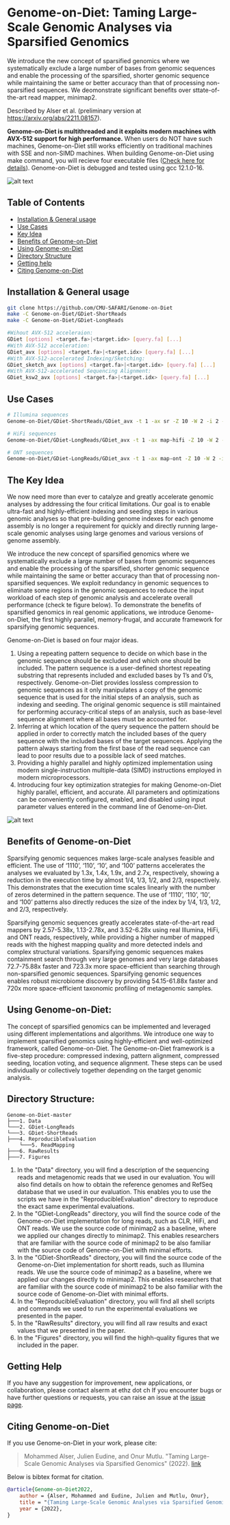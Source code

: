# Genome-on-Diet: Taming Large-Scale Genomic Analyses via Sparsified Genomics 

We introduce the new concept of sparsified genomics where we systematically exclude a large number of bases from genomic sequences and enable the processing of the sparsified, shorter genomic sequence while maintaining the same or better accuracy than that of processing non-sparsified sequences. We deomonstrate significant benefits over sttate-of-the-art read mapper, minimap2.

Described by Alser et al. (preliminary version at https://arxiv.org/abs/2211.08157).

**Genome-on-Diet is multithreaded and it exploits modern machines with AVX-512 support for high performance.** When users do NOT have such machines, Genome-on-Diet still works efficiently on traditional machines with SSE and non-SIMD machines. When building Genome-on-Diet using make command, you will recieve four executable files ([Check here for details](#install)). Genome-on-Diet is debugged and tested using gcc 12.1.0-16.

![alt text](https://github.com/CMU-SAFARI/Genome-on-Diet/blob/main/RawResults/GDiet-vs-minimap2.png?raw=true)

## Table of Contents
- [Installation & General usage](#install)
- [Use Cases](#usecases)
- [Key Idea](#idea)
- [Benefits of Genome-on-Diet](#results)
- [Using Genome-on-Diet](#usage)
- [Directory Structure](#directory)
- [Getting help](#contact)
- [Citing Genome-on-Diet](#cite)

## <a name="install"></a>Installation & General usage
```sh
git clone https://github.com/CMU-SAFARI/Genome-on-Diet
make -C Genome-on-Diet/GDiet-ShortReads
make -C Genome-on-Diet/GDiet-LongReads

#Wihout AVX-512 acceleraion:                    
GDiet [options] <target.fa>|<target.idx> [query.fa] [...]
#With AVX-512 acceleration:                     
GDiet_avx [options] <target.fa>|<target.idx> [query.fa] [...]
#With AVX-512-accelerated Indexing/Sketching:   
GDiet_sketch_avx [options] <target.fa>|<target.idx> [query.fa] [...]
#With AVX-512-accelerated Sequencing Alignment: 
GDiet_ksw2_avx [options] <target.fa>|<target.idx> [query.fa] [...]
```   
        
        
## <a name="usecases"></a>Use Cases
```sh
# Illumina sequences
Genome-on-Diet/GDiet-ShortReads/GDiet_avx -t 1 -ax sr -Z 10 -W 2 -i 2 -k 21 -w 11 -N 1 -r 0.05,150,200 -n 0.95,0.3 -s 100 --AF_max_loc 2 --secondary=yes -a -o Genome-on-Diet-GRCh38-Illumina_k21w11.sam ../Data/GCA_000001405.15_GRCh38_no_alt_analysis_set.fasta ../Data/D1_S1_L001_R1_001-017.fastq

# HiFi sequences
Genome-on-Diet/GDiet-LongReads/GDiet_avx -t 1 -ax map-hifi -Z 10 -W 2 -i 0.2 -k 19 -w 19 -N 1 -r 1000 --vt_dis=650 --vt_nb_loc=5 --vt_df1=0.0106 --vt_df2=0.2 -s 400 --vt_cov 0.04 --max_min_gap=4000 --vt_f=0.04 --sort=merge --frag=no -F200,1 --secondary=yes -a -o Genome-on-Diet-GRCh38-HiFi_k19w19.sam ../Data/GCA_000001405.15_GRCh38_no_alt_analysis_set.fasta ../Data/m64011_190830_220126.fastq

# ONT sequences
Genome-on-Diet/GDiet-LongReads/GDiet_avx -t 1 -ax map-ont -Z 10 -W 2 -i 0.2 -k 15 -w 10 -N 1 -r 1300 --vt_dis=1000 --vt_nb_loc=3 --vt_df1=0.007 --vt_df2=0.007 --max_min_gap=4000 --vt_f=0.04 -s 35000 --vt_cov 0.3 --sort=merge --frag=no -F200,1 --secondary=yes -a -o Genome-on-Diet-GRCh38-ONT_k15w10.sam ../Data/GCA_000001405.15_GRCh38_no_alt_analysis_set.fasta ../Data/HG002_ONT-UL_GIAB_20200204_1000filtered_2Mreads.fastq
```


##  <a name="idea"></a>The Key Idea 
We now need more than ever to catalyze and greatly accelerate genomic analyses by addressing the four critical limitations. Our goal is to enable ultra-fast and highly-efficient indexing and seeding steps in various genomic analyses so that pre-building genome indexes for each genome assembly is no longer a requirement for quickly and directly running large-scale genomic analyses using large genomes and various versions of genome assembly.

We introduce the new concept of sparsified genomics where we systematically exclude a large number of bases from genomic sequences and enable the processing of the sparsified, shorter genomic sequence while maintaining the same or better accuracy than that of processing non-sparsified sequences. We exploit redundancy in genomic sequences to eliminate some regions in the genomic sequences to reduce the input workload of each step of genomic analysis and accelerate overall performance (check te figure below). To demonstrate the benefits of sparsified genomics in real genomic applications, we introduce Genome-on-Diet, the first highly parallel, memory-frugal, and accurate framework for sparsifying genomic sequences.

Genome-on-Diet is based on four major ideas. 
1. Using a repeating pattern sequence to decide on which base in the genomic sequence should be excluded and which one should be included. The pattern sequence is a user-defined shortest repeating substring that represents included and excluded bases by 1’s and 0’s, respectively. Genome-on-Diet provides lossless compression to genomic sequences as it only manipulates a copy of the genomic sequence that is used for the initial steps of an analysis, such as indexing and seeding. The original genomic sequence is still maintained for performing accuracy-critical steps of an analysis, such as base-level sequence alignment where all bases must be accounted for.
2. Inferring at which location of the query sequence the pattern should be applied in order to correctly match the included bases of the query sequence with the included bases of the target sequences. Applying the pattern always starting from the first base of the read sequence can lead to poor results due to a possible lack of seed matches.
3. Providing a highly parallel and highly optimized implementation using modern single-instruction multiple-data (SIMD) instructions employed in modern microprocessors.
4. Introducing four key optimization strategies for making Genome-on-Diet highly parallel, efficient, and accurate. All parameters and optimizations can be conveniently configured, enabled, and disabled using input parameter values entered in the command line of Genome-on-Diet.


![alt text](https://github.com/CMU-SAFARI/Genome-on-Diet/blob/main/Figures/Genome-on-Diet-main.png?raw=true)


##  <a name="results"></a>Benefits of Genome-on-Diet 
Sparsifying genomic sequences makes large-scale analyses feasible and efficient. The use of ‘1110’, ‘110’, ‘10’, and ‘100’ patterns accelerates the analyses we evaluated by 1.3x, 1.4x, 1.9x, and 2.7x, respectively, showing a reduction in the execution time by almost 1/4, 1/3, 1/2, and 2/3, respectively. This demonstrates that the execution time scales linearly with the number of zeros determined in the pattern sequence. The use of ‘1110’, ‘110’, ‘10’, and ‘100’ patterns also directly reduces the size of the index by 1/4, 1/3, 1/2, and 2/3, respectively.

Sparsifying genomic sequences greatly accelerates state-of-the-art read mappers by 2.57-5.38x, 1.13-2.78x, and 3.52-6.28x using real Illumina, HiFi, and ONT reads, respectively, while providing a higher number of mapped reads with the highest mapping quality and more detected indels and complex structural variations. Sparsifying genomic sequences makes containment search through very large genomes and very large databases 72.7-75.88x faster and 723.3x more space-efficient than searching through non-sparsified genomic sequences. Sparsifying genomic sequences enables robust microbiome discovery by providing 54.15-61.88x faster and 720x more space-efficient taxonomic profiling of metagenomic samples.

##  <a name="usage"></a>Using Genome-on-Diet:
The concept of sparsified genomics can be implemented and leveraged using different implementations and algorithms.
We introduce one way to implement sparsified genomics using highly-efficient and well-optimized framework, called Genome-on-Diet. The Genome-on-Diet framework is a five-step procedure: compressed indexing, pattern alignment, compressed seeding, location voting, and sequence alignment. These steps can be used individually or collectively together depending on the target genomic analysis.

##  <a name="directory"></a>Directory Structure:
```
Genome-on-Diet-master
├───1. Data
└───2. GDiet-LongReads
└───3. GDiet-ShortReads
├───4. ReproducibleEvaluation
    └───5. ReadMapping      
├───6. RawResults
├───7. Figures
```            
1. In the "Data" directory, you will find a description of the sequencing reads and metagenomic reads that we used in our evaluation. You will also find details on how to obtain the reference genomes and RefSeq database that we used in our evaluation. This enables you to use the scripts we have in the "ReproducibleEvaluation" directory to reproduce the exact same experimental evaluations.
2. In the "GDiet-LongReads" directory, you will find the source code of the Genome-on-Diet implementation for long reads, such as CLR, HiFi, and ONT reads. We use the source code of minimap2 as a baseline, where we applied our changes directly to minimap2. This enables researchers that are familiar with the source code of minimap2 to be also familiar with the source code of Genome-on-Diet with minimal efforts.
3. In the "GDiet-ShortReads" directory, you will find the source code of the Genome-on-Diet implementation for shortt reads, such as Illumina reads. We use the source code of minimap2 as a baseline, where we applied our changes directly to minimap2. This enables researchers that are familiar with the source code of minimap2 to be also familiar with the source code of Genome-on-Diet with minimal efforts.
4. In the "ReproducibleEvaluation" directory, you will find all shell scripts and commands we used to run the experimental evaluations we presented in the paper.
6. In the "RawResults" directory, you will find all raw results and exact values that we presented in the paper.
7. In the "Figures" directory, you will find the highh-quality figures that we included in the paper.


##  <a name="contact"></a>Getting Help
If you have any suggestion for improvement, new applications, or collaboration, please contact alserm at ethz dot ch
If you encounter bugs or have further questions or requests, you can raise an issue at the [issue page][issue].

## <a name="cite"></a>Citing Genome-on-Diet

If you use Genome-on-Diet in your work, please cite:

> Mohammed Alser,  Julien Eudine, and Onur Mutlu. 
> "Taming Large-Scale Genomic Analyses via Sparsified Genomics" 
> (2022). [link](https://arxiv.org/abs/2211.08157)

Below is bibtex format for citation.

```bibtex
@article{Genome-on-Diet2022,
    author = {Alser, Mohammed and Eudine, Julien and Mutlu, Onur},
    title = "{Taming Large-Scale Genomic Analyses via Sparsified Genomics}",
    year = {2022},
}
```


[issue]: https://github.com/CMU-SAFARI/Genome-on-Diet/issues
